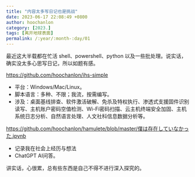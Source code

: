 ```yaml
---
title: "内容太多写日记也是挑战"
date: 2023-06-17 22:08:49 +0800
author: hoochanlon
category: [2023.]
tags: [离开地球表面]
permalink: /:year/:month-:day/01
---
```


最近这大半载都在忙活 shell、powershell、python 以及一些批处理。说实话，确实没太多心思写日记，所以如题有感。

<!-- more -->

https://github.com/hoochanlon/ihs-simple

* 平台：Windows/Mac/Linux。
* 脚本语言：多种、不限；我流，按需编写。
* 涉及：桌面基线排查、软件激活破解、免杀及特权执行、渗透式支援固件识别读写、主机账户密码空值检测、Wi-Fi密码扫描、云主机终端安全加固、主机系统日志分析、自然语言处理、人文社科信息数据分析等。

https://github.com/hoochanlon/hamulete/blob/master/僕は存在していなかった.ipynb 

* 记录我在社会上经历与想法
* ChatGPT AI问答。

讲实话，心很累，总有些东西是自己不得不进行深入探究的。